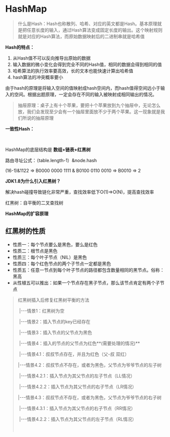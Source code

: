 # HashMap

> 什么是Hash：Hash也称散列、哈希、对应的英文都是Hash。基本原理就是把任意长度的输入，通过Hash算法变成固定长度的输出。这个映射规则就是对应的Hash算法，而原始数据映射后的二进制串就是哈希值

**Hash的特点：**

1. 从Hash值不可以反向推导出原始的数据
2. 输入数据的微小变化会得到完全不同的Hash值，相同的数据会得到相同的值
3. 哈希算法的执行效率要高效，长的文本也能快速计算出哈希值
4. hash算法的冲突概率要小

由于hash的原理是将输入空间的值映射成hash空间内，而hash值得空间远小于输入的空间。根据出题原理，一定会存在不同的输入被映射成相同输出的情况。

> 抽屉原理：桌子上有十个苹果，要把十个苹果放到九个抽屉中，无论怎么放，我们会发现至少会有一个抽屉里面放不少于两个苹果。这一现象就是我们所说的抽屉原理

**一致性Hash：**

​	

HashMap的底层结构是 **数组+链表+红黑树**

路由寻址公式：（table.length-1）&node.hash    

(16-1)&1122 => B0000 0000 1111 & B0100 0110 0010 => B0010 => 2

**JDK1.8为什么引入红黑树？**

解决hash碰撞导致链化非常严重，查找效率低下O(1)=>O(N)，提高查找效率

红黑树：自平衡的二叉查找树

**HashMap的扩容原理**

## 红黑树的性质

- 性质一：每个节点要么是黑色，要么是红色
- 性质二：根节点是黑色
- 性质三：每个叶子节点（NIL）是黑色
- 性质四：每个红色节点的两个子节点一定都是黑色
- 性质五：任意一节点到每个叶子节点的路径都包含数量相同的黑节点。俗称：黑高
- 从性植五可以推出：如果一个节点存在黑子节点，那么该节点肯定有两个子节点

>红黑树插入后修复红黑树平衡的方法
>
>​	|---情景1：红黑树为空
>
>​	|---情景2：插入节点的key已经存在
>
>​	|---情景3：插入节点的父节点为黑色
>
>​	|---情景4：插入的节点的父节点为红色**(需要处理的情况)**
>
>​			|---情景4.1：叔叔节点存在，并且为红色（父-叔 双红）
>
>​			|---情景4.2：叔叔节点不存在，或者为黑色，父节点为爷爷节点的左子树
>
>​				|---情景4.2.1：插入节点为其父节点的左子节点（LL情况）
>
>​				|---情景4.2.2：插入节点为其父节点的右子节点（LR情况）
>
>​			|---情景4.3：叔叔节点不存在，或者为黑色，父节点为爷爷节点的右子树
>
>​				|---情景4.3.1：插入节点为其父节点的右子节点（RR情况）
>
>​				|---情景4.2.2：插入节点为其父节点的左子节点（RL情况）
>
>​		